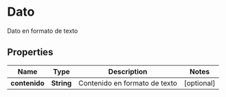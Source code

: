

# Dato

Dato en formato de texto

## Properties

Name | Type | Description | Notes
------------ | ------------- | ------------- | -------------
**contenido** | **String** | Contenido en formato de texto |  [optional]



